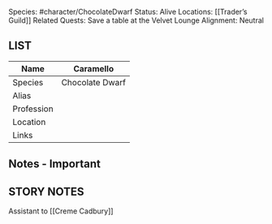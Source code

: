 
Species: #character/ChocolateDwarf
Status: Alive
Locations: [[Trader’s Guild]]
Related Quests: Save a table at the Velvet Lounge 
Alignment: Neutral

## LIST

| Name | Caramello |
| --- | --- |
| Species | Chocolate Dwarf |
| Alias |  |
| Profession |  |
| Location |  |
| Links |  |

## Notes - Important

## STORY NOTES

Assistant to [[Creme Cadbury]]